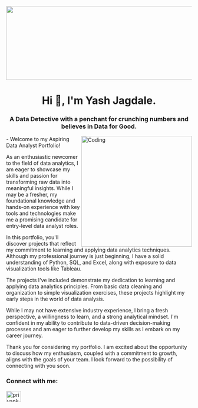 <img src="https://drive.google.com/uc?export=view&id=1CAMDliFVQ_wKYQFen1ZLJziImIPnXcmY" width="840" height="200" allow="autoplay">
<h1 align="center">Hi 👋, I'm Yash Jagdale.</h1>
<h3 align="center">A Data Detective with a penchant for crunching numbers and believes in Data for Good.</h3>
<img align="right" alt="Coding" width="300" src="https://cdn.dribbble.com/users/2646423/screenshots/5507196/computer.gif">- 
Welcome to my Aspiring Data Analyst Portfolio!

As an enthusiastic newcomer to the field of data analytics, I am eager to showcase my skills and passion for transforming raw data into meaningful insights. While I may be a fresher, my foundational knowledge and hands-on experience with key tools and technologies make me a promising candidate for entry-level data analyst roles.

In this portfolio, you'll discover projects that reflect my commitment to learning and applying data analytics techniques. Although my professional journey is just beginning, I have a solid understanding of Python, SQL, and Excel, along with exposure to data visualization tools like Tableau.

The projects I've included demonstrate my dedication to learning and applying data analytics principles. From basic data cleaning and organization to simple visualization exercises, these projects highlight my early steps in the world of data analysis.

While I may not have extensive industry experience, I bring a fresh perspective, a willingness to learn, and a strong analytical mindset. I'm confident in my ability to contribute to data-driven decision-making processes and am eager to further develop my skills as I embark on my career journey.

Thank you for considering my portfolio. I am excited about the opportunity to discuss how my enthusiasm, coupled with a commitment to growth, aligns with the goals of your team. I look forward to the possibility of connecting with you soon.

<h3 align="left">Connect with me:</h3>
<p align="left">
<a href="www.linkedin.com/in/yash-jagdale-562026257" target="blank"><img align="center" src="https://raw.githubusercontent.com/rahuldkjain/github-profile-readme-generator/master/src/images/icons/Social/linked-in-alt.svg" alt="priyankajhatheanalyst" height="30" width="40" /></a>
</p>

<!---
yashjagdale0207/yashjagdale0207 is a ✨ special ✨ repository because its `README.md` (this file) appears on your GitHub profile.
You can click the Preview link to take a look at your changes.
--->
